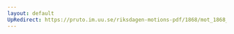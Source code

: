 ```yaml
---
layout: default
UpRedirect: https://pruto.im.uu.se/riksdagen-motions-pdf/1868/mot_1868__ak__51.pdf
---
```

